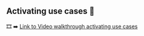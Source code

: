 ## Activating use cases 🤖
🎞️ ➡️ [Link to Video walkthrough activating use cases](https://dynatrace-my.sharepoint.com/:v:/p/daniel_braaf/EYdm4SQvTZ1IgDOmtGAcC7MBGtnlfYlv0ZDfgXW3PsE3UQ?nav=eyJyZWZlcnJhbEluZm8iOnsicmVmZXJyYWxBcHAiOiJPbmVEcml2ZUZvckJ1c2luZXNzIiwicmVmZXJyYWxBcHBQbGF0Zm9ybSI6IldlYiIsInJlZmVycmFsTW9kZSI6InZpZXciLCJyZWZlcnJhbFZpZXciOiJNeUZpbGVzTGlua0NvcHkifX0&e=eKLasS)


